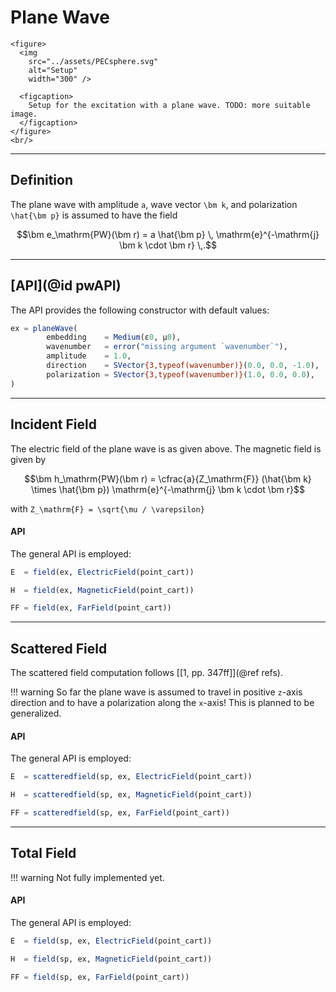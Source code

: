 
# Plane Wave

```@raw html
<figure>
  <img
    src="../assets/PECsphere.svg"
    alt="Setup"
    width="300" />

  <figcaption>
    Setup for the excitation with a plane wave. TODO: more suitable image.
  </figcaption>
</figure>
<br/>
```

---
## Definition

The plane wave with amplitude ``a``, wave vector ``\bm k``, and polarization ``\hat{\bm p}`` is assumed to have the field
```math
\bm e_\mathrm{PW}(\bm r) = a \hat{\bm p}  \, \mathrm{e}^{-\mathrm{j} \bm k \cdot \bm r}  \,.
```


---
## [API](@id pwAPI)

The API provides the following constructor with default values:
```julia
ex = planeWave(
        embedding    = Medium(ε0, μ0),
        wavenumber   = error("missing argument `wavenumber`"),
        amplitude    = 1.0,
        direction    = SVector{3,typeof(wavenumber)}(0.0, 0.0, -1.0),
        polarization = SVector{3,typeof(wavenumber)}(1.0, 0.0, 0.0),
)
```


---
## Incident Field

The electric field of the plane wave is as given above. The magnetic field is given by
```math
\bm h_\mathrm{PW}(\bm r) = \cfrac{a}{Z_\mathrm{F}} (\hat{\bm k} \times \hat{\bm p})  \mathrm{e}^{-\mathrm{j} \bm k \cdot \bm r}
```
with ``Z_\mathrm{F} = \sqrt{\mu / \varepsilon}``

#### API

The general API is employed:
```julia
E  = field(ex, ElectricField(point_cart))

H  = field(ex, MagneticField(point_cart))

FF = field(ex, FarField(point_cart))
```

---
## Scattered Field

The scattered field computation follows [[1, pp. 347ff]](@ref refs). 

!!! warning
    So far the plane wave is assumed to travel in positive ``z``-axis direction and to have a polarization along the ``x``-axis! This is planned to be generalized.

#### API

The general API is employed:
```julia
E  = scatteredfield(sp, ex, ElectricField(point_cart))

H  = scatteredfield(sp, ex, MagneticField(point_cart))

FF = scatteredfield(sp, ex, FarField(point_cart))
```

---
## Total Field

!!! warning
    Not fully implemented yet.

#### API

The general API is employed:
```julia
E  = field(sp, ex, ElectricField(point_cart))

H  = field(sp, ex, MagneticField(point_cart))

FF = field(sp, ex, FarField(point_cart))
```